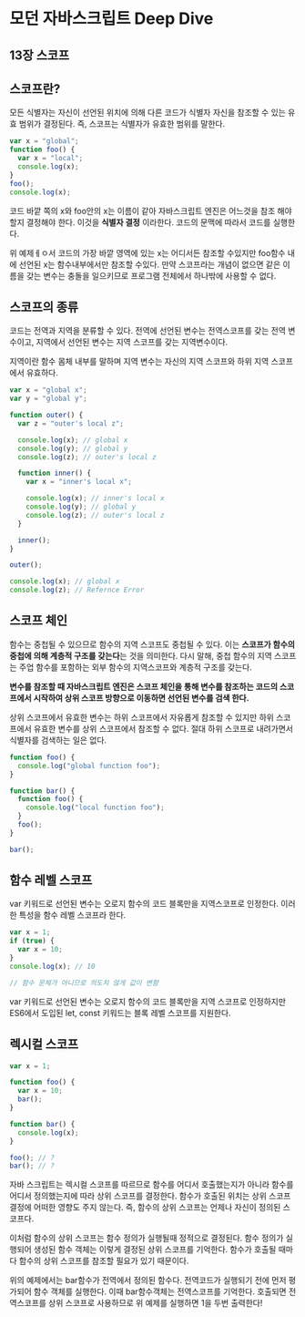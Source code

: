 # 모던 자바스크립트 Deep Dive

## 13장 스코프

## 스코프란?

모든 식별자는 자신이 선언된 위치에 의해 다른 코드가 식별자 자신을 참조할 수 있는 유효 범위가 결정된다. 즉, 스코프는 식별자가 유효한 범위를 말한다.

```jsx
var x = "global";
function foo() {
  var x = "local";
  console.log(x);
}
foo();
console.log(x);
```

코드 바깥 쪽의 x와 foo안의 x는 이름이 같아 자바스크립트 엔진은 어느것을 참조 해야할지 결정해야 한다. 이것을 **식별자 결정** 이라한다. 코드의 문맥에 따라서 코드를 실행한다.

위 예제ㅔㅇ서 코드의 가장 바깥 영역에 있는 x는 어디서든 참조할 수있지만 foo함수 내에 선언된 x는 함수내부에서만 참조할 수있다. 만약 스코프라는 개념이 없으면 같은 이름을 갖는 변수는 충돌을 일으키므로 프로그램 전체에서 하나밖에 사용할 수 없다.

## 스코프의 종류

코드는 전역과 지역을 분류할 수 있다.
전역에 선언된 변수는 전역스코프를 갖는 전역 변수이고, 지역에서 선언된 변수는 지역 스코프를 갖는 지역변수이다.

지역이란 함수 몸체 내부를 말하며 지역 변수는 자신의 지역 스코프와 하위 지역 스코프에서 유효하다.

```jsx
var x = "global x";
var y = "global y";

function outer() {
  var z = "outer's local z";

  console.log(x); // global x
  console.log(y); // global y
  console.log(z); // outer's local z

  function inner() {
    var x = "inner's local x";

    console.log(x); // inner's local x
    console.log(y); // global y
    console.log(z); // outer's local z
  }

  inner();
}

outer();

console.log(x); // global x
console.log(z); // Refernce Error
```

## 스코프 체인

함수는 중첩될 수 있으므로 함수의 지역 스코프도 중첩될 수 있다. 이는 **스코프가 함수의 중첩에 의해 계층적 구조를 갖는다**는 것을 의미한다.
다시 말해, 중첩 함수의 지역 스코프는 주업 함수를 포함하는 외부 함수의 지역스코프와 계층적 구조를 갖는다.

**변수를 참조할 때 자바스크립트 엔진은 스코프 체인을 통해 변수를 참조하는 코드의 스코프에서 시작하여 상위 스코프 방향으로 이동하면 선언된 변수를 검색 한다.**

상위 스코프에서 유효한 변수는 하위 스코프에서 자유롭게 참조할 수 있지만 하위 스코프에서 유효한 변수를 상위 스코프에서 참조할 수 없다. 절대 하위 스코프로 내려가면서 식별자를 검색하는 일은 없다.

```jsx
function foo() {
  console.log("global function foo");
}

function bar() {
  function foo() {
    console.log("local function foo");
  }
  foo();
}

bar();
```

## 함수 레벨 스코프

var 키워드로 선언된 변수는 오로지 함수의 코드 블록만을 지역스코프로 인정한다. 이러한 특성을 함수 레벨 스코프라 한다.

```jsx
var x = 1;
if (true) {
  var x = 10;
}
console.log(x); // 10

// 함수 문체가 아니므로 의도치 않게 값이 변함
```

var 키워드로 선언된 변수는 오로지 함수의 코드 블록만을 지역 스코프로 인정하지만 ES6에서 도입된 let, const 키워드는 블록 레벨 스코프를 지원한다.

## 렉시컬 스코프

```jsx
var x = 1;

function foo() {
  var x = 10;
  bar();
}

function bar() {
  console.log(x);
}

foo(); // ?
bar(); // ?
```

자바 스크립트는 렉시컬 스코프를 따르므로 함수를 어디서 호출했는지가 아니라 함수를 어디서 정의했는지에 따라 상위 스코프를 결정한다. 함수가 호출된 위치는 상위 스코프 결정에 어떠한 영향도 주지 않는다. 즉, 함수의 상위 스코프는 언제나 자신이 정의된 스코프다.

이처럼 함수의 상위 스코프는 함수 정의가 실행될때 정적으로 결정된다. 함수 정의가 실행되어 생성된 함수 객체는 이렇게 결정된 상위 스코프를 기억한다. 함수가 호출될 때마다 함수의 상위 스코프를 참조할 필요가 있기 때문이다.

위의 예제에서는 bar함수가 전역에서 정의된 함수다. 전역코드가 실행되기 전에 먼저 평가되어 함수 객체를 실행한다. 이때 bar함수객체는 전역스코프를 기억한다. 호출되면 전역스코프를 상위 스코프로 사용하므로 위 예제를 실행하면 1을 두번 출력한다!
